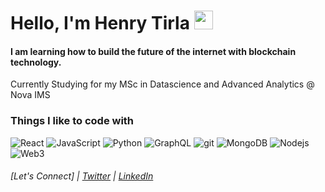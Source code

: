 <h1>Hello, I'm Henry Tirla  <img src="https://emojis.slackmojis.com/emojis/images/1643514203/1681/bitcoin.png?1643514203" width="30"/></h1>

#### I am learning how to build the future of the internet with blockchain technology.


Currently Studying for my MSc in Datascience and Advanced Analytics @ Nova IMS

<h3>Things I like to code with</h3>

<p>
  <img alt="React" src="https://img.shields.io/badge/-React-45b8d8?style=flat-square&logo=react&logoColor=white" />
  <img alt="JavaScript" src="https://img.shields.io/badge/-JavaScript-45b8d8?style=flat-square&logo=javascript&logoColor=white" />
  <img alt="Python" src="https://img.shields.io/badge/-Python-4B8BBE?style=flat-square&logo=python&logoColor=white" />

  <img alt="GraphQL" src="https://img.shields.io/badge/-GraphQL-E10098?style=flat-square&logo=graphql&logoColor=white" />
  
  <img alt="git" src="https://img.shields.io/badge/-Git-F05032?style=flat-square&logo=git&logoColor=white" />
<!--   <img alt="npm" src="https://img.shields.io/badge/-NPM-CB3837?style=flat-square&logo=npm&logoColor=white" />
  <img alt="html5" src="https://img.shields.io/badge/-HTML5-E34F26?style=flat-square&logo=html5&logoColor=white" /> -->
<!--   <img alt="Prettier" src="https://img.shields.io/badge/-Prettier-F7B93E?style=flat-square&logo=prettier&logoColor=white" /> -->
  <img alt="MongoDB" src="https://img.shields.io/badge/-MongoDB-13aa52?style=flat-square&logo=mongodb&logoColor=white" />
  <img alt="Nodejs" src="https://img.shields.io/badge/-Nodejs-43853d?style=flat-square&logo=Node.js&logoColor=white" />
  <img alt="Web3" src="https://img.shields.io/badge/-Web3-a03dd1?style=flat-square&logo=Ethereum&logoColor=white" />
</p>

###### [Let's Connect] | [Twitter](https://twitter.com/henrytirla)  | [LinkedIn](https://www.linkedin.com/in/henry-tirla/)






